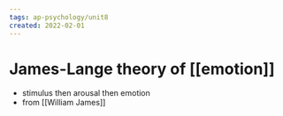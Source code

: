 ```yaml
---
tags: ap-psychology/unit8 
created: 2022-02-01
---
```


# James-Lange theory of [[emotion]]

- stimulus then arousal then emotion
- from [[William James]] 
